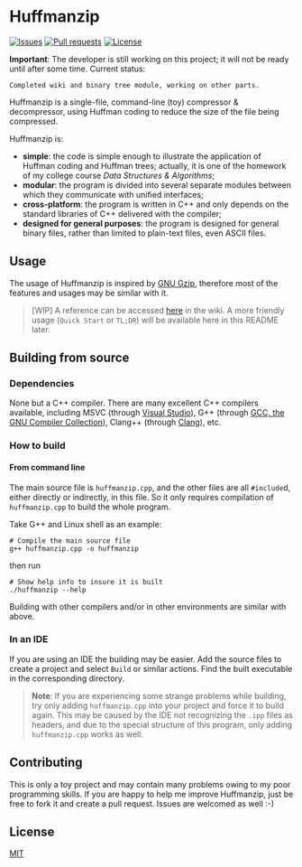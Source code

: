 # Huffmanzip

[![Issues](https://img.shields.io/github/issues/YangHanlin/huffmanzip.svg)](https://github.com/YangHanlin/huffmanzip/issues) [![Pull requests](https://img.shields.io/github/issues-pr/YangHanlin/huffmanzip.svg)](https://github.com/YangHanlin/huffmanzip/pulls) [![License](https://img.shields.io/github/license/YangHanlin/huffmanzip.svg)](https://github.com/YangHanlin/huffmanzip/blob/master/LICENSE)

**Important**: The developer is still working on this project; it will not be ready until after some time. Current status:

```
Completed wiki and binary tree module, working on other parts.
```

Huffmanzip is a single-file, command-line (toy) compressor & decompressor, using Huffman coding to reduce the size of the file being compressed.

Huffmanzip is:

- **simple**: the code is simple enough to illustrate the application of Huffman coding and Huffman trees; actually, it is one of the homework of my college course *Data Structures & Algorithms*;
- **modular**: the program is divided into several separate modules between which they communicate with unified interfaces;
- **cross-platform**: the program is written in C++ and only depends on the standard libraries of C++ delivered with the compiler;
- **designed for general purposes**: the program is designed for general binary files, rather than limited to plain-text files, even ASCII files.

## Usage

The usage of Huffmanzip is inspired by [GNU Gzip](https://www.gnu.org/software/gzip/), therefore most of the features and usages may be similar with it.

> [WIP] A reference can be accessed [here](https://github.com/YangHanlin/huffmanzip/wiki/Usage-of-Huffmanzip) in the wiki. A more friendly usage (`Quick Start` or `TL;DR`) will be available here in this README later.

## Building from source

### Dependencies

None but a C++ compiler. There are many excellent C++ compilers available, including MSVC (through [Visual Studio](https://visualstudio.microsoft.com/vs/)), G++ (through [GCC, the GNU Compiler Collection](https://gcc.gnu.org/)), Clang++ (through [Clang](http://clang.llvm.org/)), etc.

### How to build

#### From command line

The main source file is `huffmanzip.cpp`, and the other files are all `#include`d, either directly or indirectly, in this file. So it only requires compilation of `huffmanzip.cpp` to build the whole program.

Take G++ and Linux shell as an example:

```shell
# Compile the main source file
g++ huffmanzip.cpp -o huffmanzip
```

then run

```shell
# Show help info to insure it is built
./huffmanzip --help
```

Building with other compilers and/or in other environments are similar with above.

### In an IDE

If you are using an IDE the building may be easier. Add the source files to create a project and select `Build` or similar actions. Find the built executable in the corresponding directory.

> **Note**: If you are experiencing some strange problems while building, try only adding `huffmanzip.cpp` into your project and force it to build again. This may be caused by the IDE not recognizing the `.ipp` files as headers, and due to the special structure of this program, only adding `huffmanzip.cpp` works as well.

## Contributing

This is only a toy project and may contain many problems owing to my poor programming skills. If you are happy to help me improve Huffmanzip, just be free to fork it and create a pull request. Issues are welcomed as well :-)

## License

[MIT](https://github.com/YangHanlin/huffmanzip/blob/master/LICENSE)